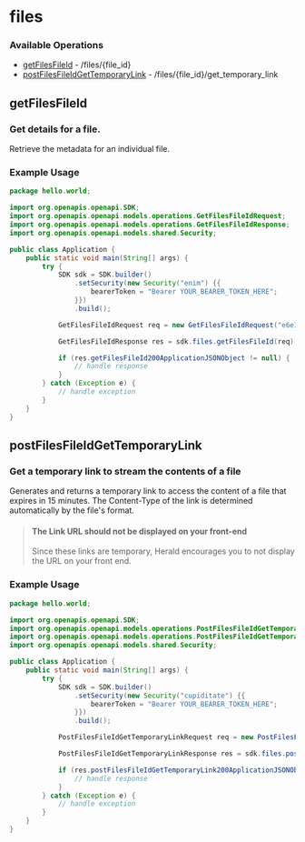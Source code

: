 # files

### Available Operations

* [getFilesFileId](#getfilesfileid) - /files/{file_id}
* [postFilesFileIdGetTemporaryLink](#postfilesfileidgettemporarylink) - /files/{file_id}/get_temporary_link

## getFilesFileId

### Get details for a file.

Retrieve the metadata for an individual file.

### Example Usage

```java
package hello.world;

import org.openapis.openapi.SDK;
import org.openapis.openapi.models.operations.GetFilesFileIdRequest;
import org.openapis.openapi.models.operations.GetFilesFileIdResponse;
import org.openapis.openapi.models.shared.Security;

public class Application {
    public static void main(String[] args) {
        try {
            SDK sdk = SDK.builder()
                .setSecurity(new Security("enim") {{
                    bearerToken = "Bearer YOUR_BEARER_TOKEN_HERE";
                }})
                .build();

            GetFilesFileIdRequest req = new GetFilesFileIdRequest("e6e13b99-d488-4e1e-91e4-50ad2abd4426");            

            GetFilesFileIdResponse res = sdk.files.getFilesFileId(req);

            if (res.getFilesFileId200ApplicationJSONObject != null) {
                // handle response
            }
        } catch (Exception e) {
            // handle exception
        }
    }
}
```

## postFilesFileIdGetTemporaryLink

### Get a temporary link to stream the contents of a file

Generates and returns a temporary link to access the content of a file that expires in 15 minutes. The Content-Type of the link is determined automatically by the file's format.

<!-- theme: info -->

> #### The Link URL should not be displayed on your front-end
> Since these links are temporary, Herald encourages you to not display the URL on your front end.

### Example Usage

```java
package hello.world;

import org.openapis.openapi.SDK;
import org.openapis.openapi.models.operations.PostFilesFileIdGetTemporaryLinkRequest;
import org.openapis.openapi.models.operations.PostFilesFileIdGetTemporaryLinkResponse;
import org.openapis.openapi.models.shared.Security;

public class Application {
    public static void main(String[] args) {
        try {
            SDK sdk = SDK.builder()
                .setSecurity(new Security("cupiditate") {{
                    bearerToken = "Bearer YOUR_BEARER_TOKEN_HERE";
                }})
                .build();

            PostFilesFileIdGetTemporaryLinkRequest req = new PostFilesFileIdGetTemporaryLinkRequest("802d502a-94bb-44f6-bc96-9e9a3efa77df");            

            PostFilesFileIdGetTemporaryLinkResponse res = sdk.files.postFilesFileIdGetTemporaryLink(req);

            if (res.postFilesFileIdGetTemporaryLink200ApplicationJSONObject != null) {
                // handle response
            }
        } catch (Exception e) {
            // handle exception
        }
    }
}
```
